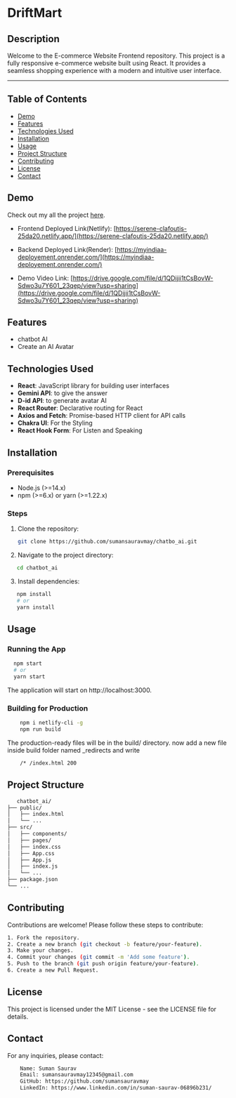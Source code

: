 # DriftMart

## Description

Welcome to the E-commerce Website Frontend repository. This project is a fully responsive e-commerce website built using React. It provides a seamless shopping experience with a modern and intuitive user interface.

<hr/>

## Table of Contents

- [Demo](#demo)
- [Features](#features)
- [Technologies Used](#technologies-used)
- [Installation](#installation)
- [Usage](#usage)
- [Project Structure](#project-structure)
- [Contributing](#contributing)
- [License](#license)
- [Contact](#contact)

## Demo

Check out my all the project [here](https://github.com/sumansauravmay).

- Frontend Deployed Link(Netlify): [https://serene-clafoutis-25da20.netlify.app/](https://serene-clafoutis-25da20.netlify.app/)

- Backend Deployed Link(Render): [https://myindiaa-deployement.onrender.com/](https://myindiaa-deployement.onrender.com/)

- Demo Video Link: [https://drive.google.com/file/d/1QDijii1tCsBovW-Sdwo3u7Y601_23qep/view?usp=sharing](https://drive.google.com/file/d/1QDijii1tCsBovW-Sdwo3u7Y601_23qep/view?usp=sharing)

## Features

- chatbot AI
- Create an AI Avatar

## Technologies Used

- **React**: JavaScript library for building user interfaces
- **Gemini API**: to give the answer
- **D-id API**: to generate avatar AI
- **React Router**: Declarative routing for React
- **Axios and Fetch**: Promise-based HTTP client for API calls
- **Chakra UI**: For the Styling
- **React Hook Form**: For Listen and Speaking

## Installation

### Prerequisites

- Node.js (>=14.x)
- npm (>=6.x) or yarn (>=1.22.x)

### Steps

1. Clone the repository:

   ```bash
   git clone https://github.com/sumansauravmay/chatbo_ai.git
   ```

2. Navigate to the project directory:

```bash
   cd chatbot_ai
```

3. Install dependencies:

```bash
   npm install
   # or
   yarn install
```

## Usage

### Running the App

```bash
  npm start
  # or
  yarn start
```

The application will start on http://localhost:3000.

### Building for Production

```bash
    npm i netlify-cli -g
    npm run build
```

The production-ready files will be in the build/ directory.
now add a new file inside build folder named \_redirects and write

```bash
    /* /index.html 200
```

## Project Structure

```bash
   chatbot_ai/
├── public/
│   ├── index.html
│   └── ...
├── src/
│   ├── components/
│   ├── pages/
│   ├── index.css
│   ├── App.css
│   ├── App.js
│   ├── index.js
│   └── ...
├── package.json
└── ...
```

## Contributing

Contributions are welcome! Please follow these steps to contribute:

```bash
1. Fork the repository.
2. Create a new branch (git checkout -b feature/your-feature).
3. Make your changes.
4. Commit your changes (git commit -m 'Add some feature').
5. Push to the branch (git push origin feature/your-feature).
6. Create a new Pull Request.
```

## License

This project is licensed under the MIT License - see the LICENSE file for details.

## Contact

For any inquiries, please contact:

```bash
    Name: Suman Saurav
    Email: sumansauravmay12345@gmail.com
    GitHub: https://github.com/sumansauravmay
    LinkedIn: https://www.linkedin.com/in/suman-saurav-06896b231/
```
